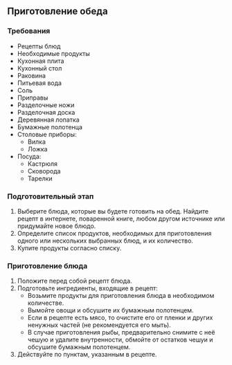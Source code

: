 ## Приготовление обеда

### Требования

- Рецепты блюд
- Необходимые продукты
- Кухонная плита
- Кухонный стол
- Раковина
- Питьевая вода
- Соль
- Приправы
- Разделочные ножи
- Разделочная доска
- Деревянная лопатка
- Бумажные полотенца
- Столовые приборы:
    - Вилка
    - Ложка
- Посуда:
    - Кастрюля
    - Сковорода
    - Тарелки

### Подготовительный этап

1. Выберите блюда, которые вы будете готовить на обед. Найдите рецепт в интернете, поваренной книге, любом другом источнике или придумайте новое блюдо.
2. Определите список продуктов, необходимых для приготовления одного или нескольких выбранных блюд, и их количество.
3. Купите продукты согласно списку.

### Приготовление блюда

1. Положите перед собой рецепт блюда.
2. Подготовьте ингредиенты, входящие в рецепт: 
    - Возьмите продукты для приготовления блюда в необходимом количестве.
    - Вымойте овощи и обсушите их бумажным полотенцем.
    - Если в рецепте есть мясо, то очистите его от пленки и других ненужных частей (не рекомендуется его мыть).
    - В случае приготовления рыбы, предварительно снимите с неё чешую и удалите внутренности, обмойте от остатков чешуи и обсушите бумажным полотенцем.
3. Действуйте по пунктам, указанным в рецепте.
